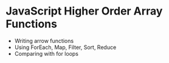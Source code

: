 # JavaScript Higher Order Array Functions

- Writing arrow functions
- Using ForEach, Map, Filter, Sort, Reduce 
- Comparing with for loops